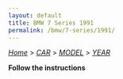 ```yaml
---
layout: default
title: BMW 7 Series 1991
permalink: /bmw/7-series/1991/
---
```

[*Home*](/) > [*CAR*](/car/) > [*MODEL*](/car/model/) > [*YEAR*](/car/model/year/)

**Follow the instructions**